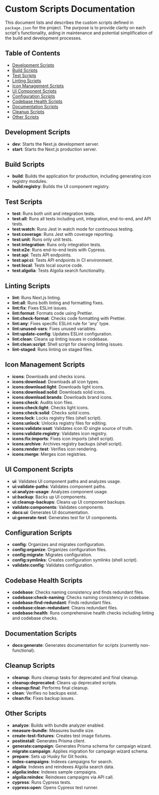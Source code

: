 # Custom Scripts Documentation

This document lists and describes the custom scripts defined in `package.json` for the project. The purpose is to provide clarity on each script's functionality, aiding in maintenance and potential simplification of the build and development processes.

## Table of Contents

- [Development Scripts](#development-scripts)
- [Build Scripts](#build-scripts)
- [Test Scripts](#test-scripts)
- [Linting Scripts](#linting-scripts)
- [Icon Management Scripts](#icon-management-scripts)
- [UI Component Scripts](#ui-component-scripts)
- [Configuration Scripts](#configuration-scripts)
- [Codebase Health Scripts](#codebase-health-scripts)
- [Documentation Scripts](#documentation-scripts)
- [Cleanup Scripts](#cleanup-scripts)
- [Other Scripts](#other-scripts)

## Development Scripts

- **dev**: Starts the Next.js development server.
- **start**: Starts the Next.js production server.

## Build Scripts

- **build**: Builds the application for production, including generating icon registry modules.
- **build:registry**: Builds the UI component registry.

## Test Scripts

- **test**: Runs both unit and integration tests.
- **test:all**: Runs all tests including unit, integration, end-to-end, and API tests.
- **test:watch**: Runs Jest in watch mode for continuous testing.
- **test:coverage**: Runs Jest with coverage reporting.
- **test:unit**: Runs only unit tests.
- **test:integration**: Runs only integration tests.
- **test:e2e**: Runs end-to-end tests with Cypress.
- **test:api**: Tests API endpoints.
- **test:api:ci**: Tests API endpoints in CI environment.
- **test:local**: Tests local source code.
- **test:algolia**: Tests Algolia search functionality.

## Linting Scripts

- **lint**: Runs Next.js linting.
- **lint:all**: Runs both linting and formatting fixes.
- **lint:fix**: Fixes ESLint issues.
- **lint:format**: Formats code using Prettier.
- **lint:check-format**: Checks code formatting with Prettier.
- **lint:any**: Fixes specific ESLint rule for 'any' type.
- **lint:unused-vars**: Fixes unused variables.
- **lint:update-config**: Updates ESLint configuration.
- **lint:clean**: Cleans up linting issues in codebase.
- **lint:clean:script**: Shell script for cleaning linting issues.
- **lint-staged**: Runs linting on staged files.

## Icon Management Scripts

- **icons**: Downloads and checks icons.
- **icons:download**: Downloads all icon types.
- **icons:download:light**: Downloads light icons.
- **icons:download:solid**: Downloads solid icons.
- **icons:download:brands**: Downloads brand icons.
- **icons:check**: Audits icon files.
- **icons:check:light**: Checks light icons.
- **icons:check:solid**: Checks solid icons.
- **icons:lock**: Locks registry files (shell script).
- **icons:unlock**: Unlocks registry files for editing.
- **icons:validate:ssot**: Validates icon ID single source of truth.
- **icons:validate:registry**: Validates icon registry.
- **icons:fix:imports**: Fixes icon imports (shell script).
- **icons:archive**: Archives registry backups (shell script).
- **icons:render:test**: Verifies icon rendering.
- **icons:merge**: Merges icon registries.

## UI Component Scripts

- **ui**: Validates UI component paths and analyzes usage.
- **ui:validate-paths**: Validates component paths.
- **ui:analyze-usage**: Analyzes component usage.
- **ui:backup**: Backs up UI components.
- **ui:cleanup-backups**: Cleans up UI component backups.
- **validate:components**: Validates components.
- **docs:ui**: Generates UI documentation.
- **ui:generate-test**: Generates test for UI components.

## Configuration Scripts

- **config**: Organizes and migrates configuration.
- **config:organize**: Organizes configuration files.
- **config:migrate**: Migrates configuration.
- **config:symlinks**: Creates configuration symlinks (shell script).
- **validate:config**: Validates configuration.

## Codebase Health Scripts

- **codebase**: Checks naming consistency and finds redundant files.
- **codebase:check-naming**: Checks naming consistency in codebase.
- **codebase:find-redundant**: Finds redundant files.
- **codebase:clean-redundant**: Cleans redundant files.
- **codebase:health**: Runs comprehensive health checks including linting and codebase checks.

## Documentation Scripts

- **docs:generate**: Generates documentation for scripts (currently non-functional).

## Cleanup Scripts

- **cleanup**: Runs cleanup tasks for deprecated and final cleanup.
- **cleanup:deprecated**: Cleans up deprecated scripts.
- **cleanup:final**: Performs final cleanup.
- **clean**: Verifies no backups exist.
- **clean:fix**: Fixes backup issues.

## Other Scripts

- **analyze**: Builds with bundle analyzer enabled.
- **measure-bundle**: Measures bundle size.
- **create-test-fixtures**: Creates test image fixtures.
- **postinstall**: Generates Prisma client.
- **generate:campaign**: Generates Prisma schema for campaign wizard.
- **migrate:campaign**: Applies migration for campaign wizard schema.
- **prepare**: Sets up Husky for Git hooks.
- **index-campaigns**: Indexes campaigns for search.
- **algolia**: Indexes and reindexes Algolia search data.
- **algolia:index**: Indexes sample campaigns.
- **algolia:reindex**: Reindexes campaigns via API call.
- **cypress**: Runs Cypress tests.
- **cypress:open**: Opens Cypress test runner.
